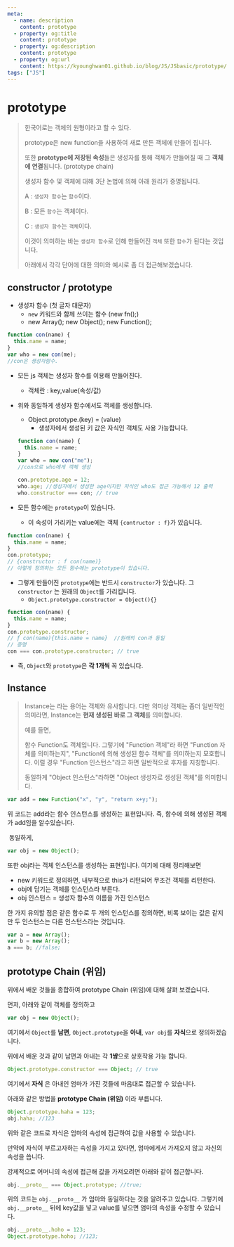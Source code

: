 ```yaml
---
meta:
  - name: description
    content: prototype
  - property: og:title
    content: prototype
  - property: og:description
    content: prototype
  - property: og:url
    content: https://kyounghwan01.github.io/blog/JS/JSbasic/prototype/
tags: ["JS"]
---
```


# prototype

> 한국어로는 객체의 원형이라고 할 수 있다.
>
> prototype은 new function을 사용하여 새로 만든 객체에 만들어 집니다.
>
> 또한 **prototype에 저장된 속성**들은 생성자를 통해 객체가 만들어질 때 그 **객체에 연결**됩니다. (prototype chain)
>
> 생성자 함수 및 객체에 대해 3단 논법에 의해 아래 원리가 증명됩니다.
>
> A : `생성자 함수`는 `함수`이다.
>
> B : 모든 `함수`는 객체이다.
>
> C : `생성자 함수`는 `객체`이다.
>
> 이것이 의미하는 바는 `생성자 함수`로 인해 만들어진 `객체` 또한 `함수`가 된다는 것입니다.
>
> 아래에서 각각 단어에 대한 의미와 예시로 좀 더 접근해보겠습니다.

## constructor / prototype

- 생성자 함수 (첫 글자 대문자)
  - `new` 키워드와 함께 쓰이는 함수 (new fn();)
  - new Array(); new Object(); new Function();

```js
function con(name) {
  this.name = name;
}
var who = new con(me);
//con은 생성자함수.
```

- 모든 js 객체는 생성자 함수를 이용해 만들어진다.

  - 객체란 : key,value(속성/값)

- 위와 동일하게 생성자 함수에서도 객체를 생성합니다.

  - Object.prototype.(key) = (value)
    - 생성자에서 생성된 키 값은 자식인 객체도 사용 가능합니다.

  ```js
  function con(name) {
    this.name = name;
  }
  var who = new con("me");
  //con으로 who에게 객체 생성

  con.prototype.age = 12;
  who.age; //생성자에서 생성한 age이지만 자식인 who도 접근 가능해서 12 출력
  who.constructor === con; // true
  ```

- 모든 함수에는 `prototype`이 있습니다.

  - 이 속성이 가리키는 value에는 객체 `{contructor : f}`가 있습니다.

```js
function con(name) {
  this.name = name;
}
con.prototype;
// {constructor : f con(name)}
// 이렇게 정의하는 모든 함수에는 prototype이 있습니다.
```

- 그렇게 만들어진 `prototype`에는 반드시 `constructor`가 있습니다. 그 `constructor` 는 원래의 `Object`를 가리킵니다.
  - `Object.prototype.constructor = Object(){}`

```js
function con(name) {
  this.name = name;
}
con.prototype.constructor;
// ƒ con(name){this.name = name}  //원래의 con과 동일
// 증명
con === con.prototype.constructor; // true
```

- 즉, `Object`와 `prototype`은 **각 1개씩** 꼭 있습니다.

## Instance

> Instance는 라는 용어는 객체와 유사합니다. 다만 의미상 객체는 좀더 일반적인 의미라면, Instance는 **현재 생성된 바로 그 객체**를 의미합니다.
>
> 예를 들면,
>
> 함수 Function도 객체입니다.
> 그렇기에 "Function 객체"라 하면 "Function 자체를 의미하는지", "Function에 의해 생성된 함수 객체"를 의미하는지 모호합니다.
> 이럴 경우 "Function 인스턴스"라고 하면 일반적으로 후자를 지칭합니다.
>
> 동일하게 "Object 인스턴스"라하면 "Object 생성자로 생성된 객체"를 의미합니다.

```js
var add = new Function("x", "y", "return x+y;");
```

위 코드는 add라는 함수 인스턴스를 생성하는 표현입니다. 즉, 함수에 의해 생성된 객체가 add임을 알수있습니다.

​ 동일하게,

```js
var obj = new Object();
```

또한 obj라는 객체 인스턴스를 생성하는 표현입니다. 여기에 대해 정리해보면

- new 키워드로 정의하면, 내부적으로 this가 리턴되어 무조건 객체를 리턴한다.
- obj에 담기는 객체를 인스턴스라 부른다.
- obj 인스턴스 = 생성자 함수의 이름을 가진 인스턴스

한 가지 유의할 점은 같은 함수로 두 개의 인스턴스를 정의하면, 비록 보이는 값은 같지만 두 인스턴스는 다른 인스턴스라는 것입니다.

```js
var a = new Array();
var b = new Array();
a === b; //false;
```

## prototype Chain (위임)

위에서 배운 것들을 종합하여 prototype Chain (위임)에 대해 살펴 보겠습니다.

먼저, 아래와 같이 객체를 정의하고

```js
var obj = new Object();
```

여기에서 `Object`를 **남편**, `Object.prototype`을 **아내**, `var obj`를 **자식**으로 정의하겠습니다.

위에서 배운 것과 같이 남편과 아내는 각 **1쌍**으로 상호작용 가능 합니다.

```js
Object.prototype.constructor === Object; // true
```

여기에서 **자식** 은 아내인 엄마가 가진 것들에 마음대로 접근할 수 있습니다.

아래와 같은 방법을 **prototype Chain (위임)** 이라 부릅니다.

```js
Object.prototype.haha = 123;
obj.haha; //123
```

위와 같은 코드로 자식은 엄마의 속성에 접근하여 값을 사용할 수 있습니다.

만약에 자식이 부르고자하는 속성을 가지고 있다면, 엄마에게서 가져오지 않고 자신의 속성을 씁니다.

강제적으로 어머니의 속성에 접근해 값을 가져오려면 아래와 같이 접근합니다.

```js
obj.__proto__ === Object.prototype; //true;
```

위의 코드는 `obj.__proto__` 가 엄마와 동일하다는 것을 알려주고 있습니다. 그렇기에 `obj.__proto__` 뒤에 key값을 넣고 value를 넣으면 엄마의 속성을 수정할 수 있습니다.

```js
obj.__proto__.hoho = 123;
Object.prototype.hoho; //123;
```

<TagLinks />

<Disqus />
